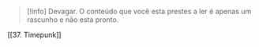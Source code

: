 >[!info] Devagar.
>O conteúdo que você esta prestes a ler é apenas um rascunho e não esta pronto.

[[37. Timepunk]]